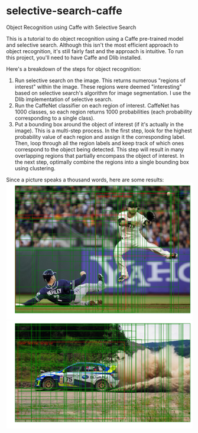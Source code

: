 # selective-search-caffe
Object Recognition using Caffe with Selective Search

This is a tutorial to do object recognition using a Caffe pre-trained model and selective search. Although this isn't the most efficient approach to object recognition, it's still fairly fast and the approach is intuitive. To run this project, you'll need to have Caffe and Dlib installed.

Here's a breakdown of the steps for object recognition:  
1. Run selective search on the image. This returns numerous "regions of interest" within the image. These regions were deemed "interesting" based on selective search's algorithm for image segmentation. I use the Dlib implementation of selective search.  
2. Run the CaffeNet classifier on each region of interest. CaffeNet has 1000 classes, so each region returns 1000 probabilities (each probability corresponding to a single class).   
3. Put a bounding box around the object of interest (if it's actually in the image). This is a multi-step process. In the first step, look for the highest probability value of each region and assign it the corresponding label. Then, loop through all the region labels and keep track of which ones correspond to the object being detected. This step will result in many overlapping regions that partially encompass the object of interest. In the next step, optimally combine the regions into a single bounding box using clustering.  

Since a picture speaks a thousand words, here are some results:  
<img src="giants_result.jpg"/>  
<img src="subaru_result.jpg"/>
